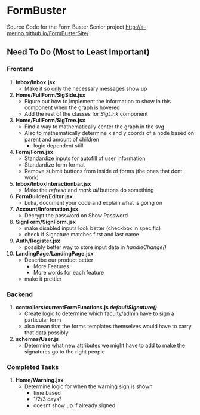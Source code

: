 # FormBuster
Source Code for the Form Buster Senior project http://a-merino.github.io/FormBusterSite/

## Need To Do (Most to Least Important)

### Frontend
1. **Inbox/Inbox.jsx**
    - Make it so only the necessary messages show up
1. **Home/FullForm/SigSide.jsx**
    - Figure out how to implement the information to show in this component when the graph is hovered
    - Add the rest of the classes for *SigLink* component
1. **Home/FullForm/SigTree.jsx**
    - Find a way to mathematically center the graph in the svg
    - Also to mathematically determine x and y coords of a node based on parent and amount of children
        - logic dependent still
1. **Form/Form.jsx**
    - Standardize inputs for autofill of user information
    - Standardize form format
    - Remove submit buttons from inside of forms (the ones that dont work)
1. **Inbox/InboxInteractionbar.jsx**
    - Make the *refresh* and *mark all* buttons do something
1. **FormBuilder/Editor.jsx**
    - Luka, document your code and explain what is going on
1. **Account/Information.jsx**
    - Decrypt the password on Show Password
1. **SignForm/SignForm.jsx**
    - make disabled inputs look better (checkbox in specific)
    - check if Signature matches first and last name
1. **Auth/Register.jsx**
    - possibly better way to store input data in *handleChange()*
1. **LandingPage/LandingPage.jsx**
    - Describe our product better
        - More Features
        - More words for each feature
    - make it prettier


### Backend
1. **controllers/currentFormFunctions.js *defaultSignature()***
    - Create logic to determine which faculty/admin have to sign a particular form
    - also mean that the forms templates themselves would have to carry that data possibly
1. **schemas/User.js**
    - Determine what new attributes we might have to add to make the signatures go to the right people


### Completed Tasks
1. **Home/Warning.jsx**
    - Determine logic for when the warning sign is shown
        - time based
        - 1/2/3 days?
        - doesnt show up if already signed
